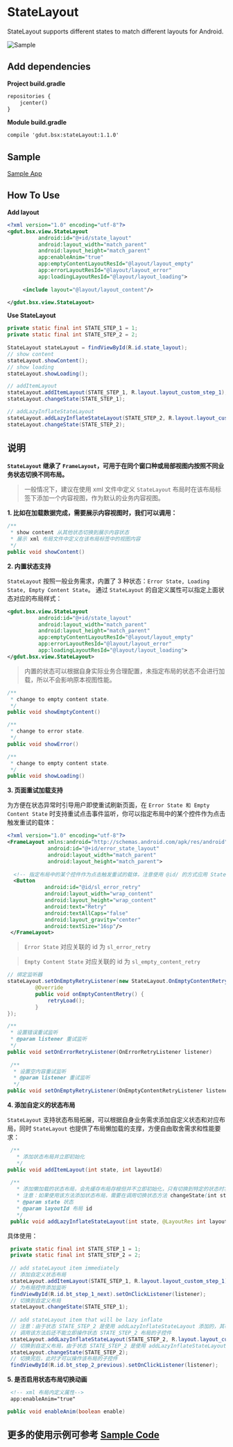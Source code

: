 # StateLayout
 StateLayout supports different states to match different layouts for Android.

![Sample](https://github.com/baishixian/StateLayout/blob/master/Sample.gif)

## Add dependencies

**Project build.gradle**

```xml
repositories {
    jcenter()
}
```

**Module build.gradle**

```xml
compile 'gdut.bsx:stateLayout:1.1.0'
```

## Sample
[Sample App](https://github.com/baishixian/StateLayout/blob/master/Sample.apk)

## How To Use

**Add layout**

```xml
<?xml version="1.0" encoding="utf-8"?>
<gdut.bsx.view.StateLayout
          android:id="@+id/state_layout"
          android:layout_width="match_parent"
          android:layout_height="match_parent"
          app:enableAnim="true"
          app:emptyContentLayoutResId="@layout/layout_empty"
          app:errorLayoutResId="@layout/layout_error"
          app:loadingLayoutResId="@layout/layout_loading">
          
     <include layout="@layout/layout_content"/>

</gdut.bsx.view.StateLayout>
```

**Use StateLayout**

```java
private static final int STATE_STEP_1 = 1;
private static final int STATE_STEP_2 = 2;
    
StateLayout stateLayout = findViewById(R.id.state_layout);
// show content
stateLayout.showContent();
// show loading
stateLayout.showLoading();

// addItemLayout
stateLayout.addItemLayout(STATE_STEP_1, R.layout.layout_custom_step_1);
stateLayout.changeState(STATE_STEP_1);

// addLazyInflateStateLayout
stateLayout.addLazyInflateStateLayout(STATE_STEP_2, R.layout.layout_custom_step_2);
stateLayout.changeState(STATE_STEP_2);

```

## 说明

**`StateLayout` 继承了 `FrameLayout`，可用于在同个窗口种或局部视图内按照不同业务状态切换不同布局。**

> 一般情况下，建议在使用 xml 文件中定义 `StateLayout` 布局时在该布局标签下添加一个内容视图，作为默认的业务内容视图。

**1. 比如在加载数据完成，需要展示内容视图时，我们可以调用：**

```java
/**
 * show content 从其他状态切换到展示内容状态
 * 展示 xml 布局文件中定义在该布局标签中的视图内容
 */
public void showContent()
```
**2. 内置状态支持**

`StateLayout` 按照一般业务需求，内置了 3 种状态：`Error State, Loading State, Empty Content State`。
通过 `StateLayout` 的自定义属性可以指定上面状态对应的布局样式：

```xml
<gdut.bsx.view.StateLayout
          android:id="@+id/state_layout"
          android:layout_width="match_parent"
          android:layout_height="match_parent"
          app:emptyContentLayoutResId="@layout/layout_empty"
          app:errorLayoutResId="@layout/layout_error"
          app:loadingLayoutResId="@layout/layout_loading">
</gdut.bsx.view.StateLayout>
```

> 内置的状态可以根据自身实际业务合理配置，未指定布局的状态不会进行加载，所以不会影响原本视图性能。

```java
/**
 * change to empty content state.
 */
public void showEmptyContent()

/**
 * change to error state.
 */
public void showError()

/**
 * change to empty content state.
 */
public void showLoading()

```
**3. 页面重试加载支持**

为方便在状态异常时引导用户即使重试刷新页面，在 `Error State 和 Empty Content State` 时支持重试点击事件监听，你可以指定布局中的某个控件作为点击触发重试的载体：

```xml
<?xml version="1.0" encoding="utf-8"?>
<FrameLayout xmlns:android="http://schemas.android.com/apk/res/android"
             android:id="@+id/error_state_layout"
             android:layout_width="match_parent"
             android:layout_height="match_parent">
   
  <!-- 指定布局中的某个控件作为点击触发重试的载体，注意使用 @id/ 的方式应用 StateLayout 提供的 id -->
  <Button
            android:id="@id/sl_error_retry"
            android:layout_width="wrap_content"
            android:layout_height="wrap_content"
            android:text="Retry"
            android:textAllCaps="false"
            android:layout_gravity="center"
            android:textSize="16sp"/>
 </FrameLayout>
```

> `Error State` 对应关联的 id 为 `sl_error_retry`

> `Empty Content State` 对应关联的 id 为 `sl_empty_content_retry`


```java
// 绑定监听器
stateLayout.setOnEmptyRetryListener(new StateLayout.OnEmptyContentRetryListener() {
         @Override
         public void onEmptyContentRetry() {
             retryLoad();
         }
});
```

```java
/**
 * 设置错误重试监听
 * @param listener 重试监听
 */
public void setOnErrorRetryListener(OnErrorRetryListener listener) 
 
 /**
  * 设置空内容重试监听
  * @param listener 重试监听
  */
public void setOnEmptyRetryListener(OnEmptyContentRetryListener listener)
```

**4. 添加自定义的状态布局**

`StateLayout` 支持状态布局拓展，可以根据自身业务需求添加自定义状态和对应布局，同时 `StateLayout` 也提供了布局懒加载的支撑，方便自由取舍需求和性能要求：

```java
 /**
   * 添加状态布局并立即初始化
   */
public void addItemLayout(int state, int layoutId)
    
 /**
   * 添加懒加载的状态布局，会先缓存布局存根但并不立即初始化，只有切换到特定的状态时才初始化其对应布局，降低性能影响
   * 注意：如果使用该方法添加状态布局，需要在调用切换状态方法 changeState(int state) 后才能使用布局内的控件
   * @param state 状态
   * @param layoutId 布局 id
   */
 public void addLazyInflateStateLayout(int state, @LayoutRes int layoutId);
```

具体使用：

```java
 private static final int STATE_STEP_1 = 1;
 private static final int STATE_STEP_2 = 2;
 
 // add stateLayout item immediately
 // 添加自定义状态布局
 stateLayout.addItemLayout(STATE_STEP_1, R.layout.layout_custom_step_1);
 // 为布局控件添加监听
 findViewById(R.id.bt_step_1_next).setOnClickListener(listener);
 // 切换到自定义布局
 stateLayout.changeState(STATE_STEP_1);
 
 // add stateLayout item that will be lazy inflate
 // 注意：由于状态 STATE_STEP_2 是使用 addLazyInflateStateLayout 添加的，其布局加载是在 changeState(STATE_STEP_2) 时进行
 // 调用该方法后还不能立即操作状态 STATE_STEP_2 布局的子控件
 stateLayout.addLazyInflateStateLayout(STATE_STEP_2, R.layout.layout_custom_step_2);
 // 切换到自定义布局，由于状态 STATE_STEP_2 是使用 addLazyInflateStateLayout 添加的，调用 changeState 切换到对应状态后才开始加载布局
 stateLayout.changeState(STATE_STEP_2);
 // 切换完后，此时才可以操作该布局的子控件
 findViewById(R.id.bt_step_2_previous).setOnClickListener(listener);
```

**5. 是否启用状态布局切换动画**

```xml 
 <!-- xml 布局内定义属性-->
 app:enableAnim="true"
```

```java
public void enableAnim(boolean enable)
```

## 更多的使用示例可参考 [Sample Code](https://github.com/baishixian/StateLayout/tree/master/app)
